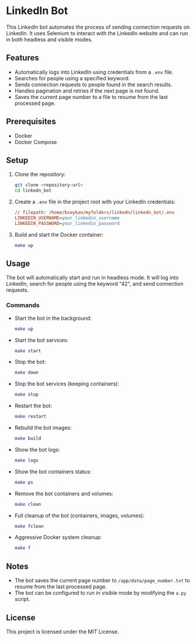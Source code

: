 # LinkedIn Bot

This LinkedIn bot automates the process of sending connection requests on LinkedIn. It uses Selenium to interact with the LinkedIn website and can run in both headless and visible modes.

## Features

- Automatically logs into LinkedIn using credentials from a `.env` file.
- Searches for people using a specified keyword.
- Sends connection requests to people found in the search results.
- Handles pagination and retries if the next page is not found.
- Saves the current page number to a file to resume from the last processed page.

## Prerequisites

- Docker
- Docker Compose

## Setup

1. Clone the repository:

   ```sh
   git clone <repository-url>
   cd linkedn_bot
   ```

2. Create a `.env` file in the project root with your LinkedIn credentials:

   ````ini
   // filepath: /home/bsoykan/myfolders/linkedn/linkedn_bot/.env
   LINKEDIN_USERNAME=your_linkedin_username
   LINKEDIN_PASSWORD=your_linkedin_password
   ````

3. Build and start the Docker container:

   ```sh
   make up
   ```

## Usage

The bot will automatically start and run in headless mode. It will log into LinkedIn, search for people using the keyword "42", and send connection requests.

### Commands

- Start the bot in the background:

  ```sh
  make up
  ```

- Start the bot services:

  ```sh
  make start
  ```

- Stop the bot:

  ```sh
  make down
  ```

- Stop the bot services (keeping containers):

  ```sh
  make stop
  ```

- Restart the bot:

  ```sh
  make restart
  ```

- Rebuild the bot images:

  ```sh
  make build
  ```

- Show the bot logs:

  ```sh
  make logs
  ```

- Show the bot containers status:

  ```sh
  make ps
  ```

- Remove the bot containers and volumes:

  ```sh
  make clean
  ```

- Full cleanup of the bot (containers, images, volumes):

  ```sh
  make fclean
  ```

- Aggressive Docker system cleanup:

  ```sh
  make f
  ```

## Notes

- The bot saves the current page number to `/app/data/page_number.txt` to resume from the last processed page.
- The bot can be configured to run in visible mode by modifying the `a.py` script.

## License

This project is licensed under the MIT License.
